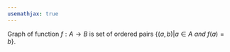 ```yaml
---
usemathjax: true
---
```


Graph of function $f: A \to B$ is set of ordered pairs $\{ (a, b) | a \in A\ and\ f(a)=b \}$.